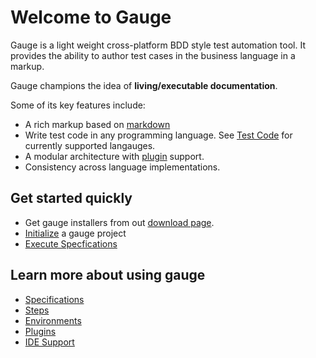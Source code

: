 # Welcome to Gauge

Gauge is a light weight cross-platform BDD style test automation tool. It provides the ability to author test cases in the business language in a markup.

Gauge champions the idea of **living/executable documentation**.

Some of its key features include:

* A rich markup based on [markdown](https://en.wikipedia.org/wiki/Markdown)
* Write test code in any programming language. See [Test Code](test_code/README.md) for currently supported langauges.
* A modular architecture with [plugin](plugins/README.md) support.
* Consistency across language implementations.


## Get started quickly

* Get gauge installers from out [download page](getgauge.io/download.html).
* [Initialize](initialization.md) a gauge project
* [Execute Specfications](execution/README.md)

## Learn more about using gauge
* [Specifications](specifications/README.md)
* [Steps](specifications/scenarios.md)
* [Environments](managing_environments/README.md)
* [Plugins](plugins/README.md)
* [IDE Support](README.md)



